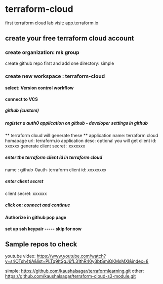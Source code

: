 # terraform-cloud
  first terraform cloud  lab
  visit: app.terraform.io
## create your free terraform cloud account
### create organization: mk group
  create github repo first and add one directory: simple
### create new workspace : terraform-cloud
#### select: Version control workflow
#### connect to VCS
##### github (custom)
##### register a auth0 application on github - developer settings in github
  ** terraform cloud will generate these **
  application name: terraform cloud
  homapage url: terraform.io
  application desc: optional
  you will get client id: xxxxxx
  generate client secret : xxxxxxx
##### enter the terraform client id in terraform cloud
  name : github-0auth-terraform
  client id: xxxxxxxx
##### enter client secret
  client secret: xxxxxx
##### click on: connect and continue
#### Authorize in github pop page
#### set up ssh keypair ----- skip for now
  










## Sample repos to check
youtube video: https://www.youtube.com/watch?v=sriOTsh4tjA&list=PLTq9ItSgJ6fL31thR40y3btSmiQKMsMXI&index=8

simple: https://github.com/kaushalsagar/terraformlearning.git
other: https://github.com/kaushalsagar/terraform-cloud-s3-module.git

